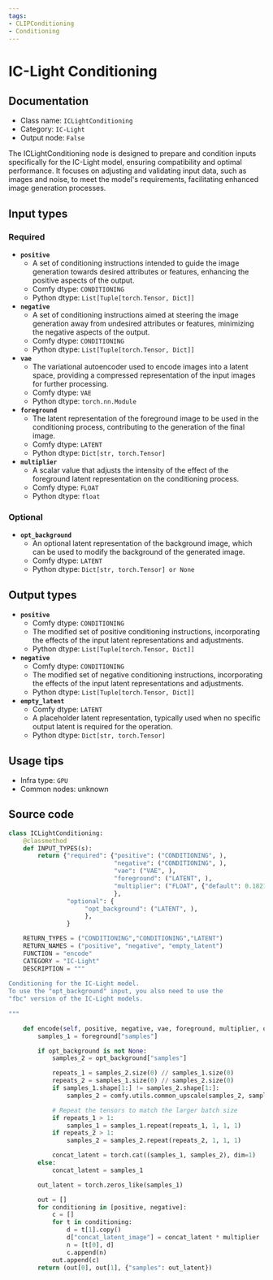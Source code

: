 ```yaml
---
tags:
- CLIPConditioning
- Conditioning
---
```


# IC-Light Conditioning
## Documentation
- Class name: `ICLightConditioning`
- Category: `IC-Light`
- Output node: `False`

The ICLightConditioning node is designed to prepare and condition inputs specifically for the IC-Light model, ensuring compatibility and optimal performance. It focuses on adjusting and validating input data, such as images and noise, to meet the model's requirements, facilitating enhanced image generation processes.
## Input types
### Required
- **`positive`**
    - A set of conditioning instructions intended to guide the image generation towards desired attributes or features, enhancing the positive aspects of the output.
    - Comfy dtype: `CONDITIONING`
    - Python dtype: `List[Tuple[torch.Tensor, Dict]]`
- **`negative`**
    - A set of conditioning instructions aimed at steering the image generation away from undesired attributes or features, minimizing the negative aspects of the output.
    - Comfy dtype: `CONDITIONING`
    - Python dtype: `List[Tuple[torch.Tensor, Dict]]`
- **`vae`**
    - The variational autoencoder used to encode images into a latent space, providing a compressed representation of the input images for further processing.
    - Comfy dtype: `VAE`
    - Python dtype: `torch.nn.Module`
- **`foreground`**
    - The latent representation of the foreground image to be used in the conditioning process, contributing to the generation of the final image.
    - Comfy dtype: `LATENT`
    - Python dtype: `Dict[str, torch.Tensor]`
- **`multiplier`**
    - A scalar value that adjusts the intensity of the effect of the foreground latent representation on the conditioning process.
    - Comfy dtype: `FLOAT`
    - Python dtype: `float`
### Optional
- **`opt_background`**
    - An optional latent representation of the background image, which can be used to modify the background of the generated image.
    - Comfy dtype: `LATENT`
    - Python dtype: `Dict[str, torch.Tensor] or None`
## Output types
- **`positive`**
    - Comfy dtype: `CONDITIONING`
    - The modified set of positive conditioning instructions, incorporating the effects of the input latent representations and adjustments.
    - Python dtype: `List[Tuple[torch.Tensor, Dict]]`
- **`negative`**
    - Comfy dtype: `CONDITIONING`
    - The modified set of negative conditioning instructions, incorporating the effects of the input latent representations and adjustments.
    - Python dtype: `List[Tuple[torch.Tensor, Dict]]`
- **`empty_latent`**
    - Comfy dtype: `LATENT`
    - A placeholder latent representation, typically used when no specific output latent is required for the operation.
    - Python dtype: `Dict[str, torch.Tensor]`
## Usage tips
- Infra type: `GPU`
- Common nodes: unknown


## Source code
```python
class ICLightConditioning:
    @classmethod
    def INPUT_TYPES(s):
        return {"required": {"positive": ("CONDITIONING", ),
                             "negative": ("CONDITIONING", ),
                             "vae": ("VAE", ),
                             "foreground": ("LATENT", ),
                             "multiplier": ("FLOAT", {"default": 0.18215, "min": 0.0, "max": 1.0, "step": 0.001}),
                             },
                "optional": {
                     "opt_background": ("LATENT", ),
                     },
                }

    RETURN_TYPES = ("CONDITIONING","CONDITIONING","LATENT")
    RETURN_NAMES = ("positive", "negative", "empty_latent")
    FUNCTION = "encode"
    CATEGORY = "IC-Light"
    DESCRIPTION = """
  
Conditioning for the IC-Light model.  
To use the "opt_background" input, you also need to use the  
"fbc" version of the IC-Light models.  
  
"""

    def encode(self, positive, negative, vae, foreground, multiplier, opt_background=None):
        samples_1 = foreground["samples"]

        if opt_background is not None:
            samples_2 = opt_background["samples"]

            repeats_1 = samples_2.size(0) // samples_1.size(0)
            repeats_2 = samples_1.size(0) // samples_2.size(0)
            if samples_1.shape[1:] != samples_2.shape[1:]:
                samples_2 = comfy.utils.common_upscale(samples_2, samples_1.shape[-1], samples_1.shape[-2], "bilinear", "disabled")

            # Repeat the tensors to match the larger batch size
            if repeats_1 > 1:
                samples_1 = samples_1.repeat(repeats_1, 1, 1, 1)
            if repeats_2 > 1:
                samples_2 = samples_2.repeat(repeats_2, 1, 1, 1)

            concat_latent = torch.cat((samples_1, samples_2), dim=1)
        else:
            concat_latent = samples_1

        out_latent = torch.zeros_like(samples_1)

        out = []
        for conditioning in [positive, negative]:
            c = []
            for t in conditioning:
                d = t[1].copy()
                d["concat_latent_image"] = concat_latent * multiplier
                n = [t[0], d]
                c.append(n)
            out.append(c)
        return (out[0], out[1], {"samples": out_latent})

```

